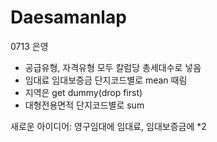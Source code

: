 # Daesamanlap

0713 은영

- 공급유형, 자격유형 모두 칼럼당 총세대수로 넣음
- 임대료 임대보증금 단지코드별로 mean 때림
- 지역은 get dummy(drop first)
- 대형전용면적 단지코드별로 sum

새로운 아이디어: 영구임대에 임대료, 임대보증금에 *2

